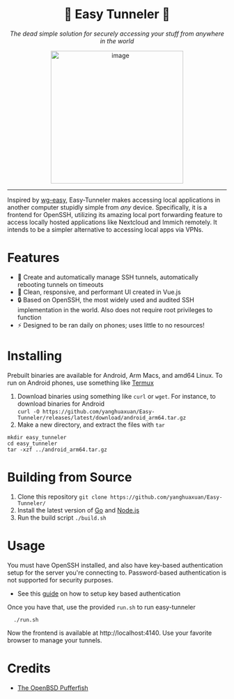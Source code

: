 <div align="center">
  <h1>🐡 Easy Tunneler 🐡</h1>
  <p><i>The dead simple solution for securely accessing your stuff from anywhere in the world</i></p>
  <img width="304" alt="image" src="https://github.com/user-attachments/assets/58c6adf9-000c-4e31-86fe-fda2369ae40c">
</div>

---

Inspired by [wg-easy](https://github.com/wg-easy/wg-easy), Easy-Tunneler makes accessing local applications in another computer stupidly simple from *any* device. Specifically, it is a frontend for OpenSSH, utilizing its amazing local port forwarding feature to access locally hosted applications like Nextcloud and Immich remotely. It intends to be a simpler alternative to accessing local apps via VPNs.

# Features
- 🤖 Create and automatically manage SSH tunnels, automatically rebooting tunnels on timeouts
- 🍃 Clean, responsive, and performant UI created in Vue.js
- 🔒 Based on OpenSSH, the most widely used and audited SSH implementation in the world. Also does not require root privileges to function
- ⚡ Designed to be ran daily on phones; uses little to no resources!

# Installing
Prebuilt binaries are available for Android, Arm Macs, and amd64 Linux. To run on Android phones, use something like [Termux](https://termux.dev/en/)
1. Download binaries using something like `curl` or `wget`. For instance, to download binaries for Android  
  ```curl -O https://github.com/yanghuaxuan/Easy-Tunneler/releases/latest/download/android_arm64.tar.gz```
2. Make a new directory, and extract the files with `tar`
  ```
  mkdir easy_tunneler
  cd easy_tunneler
  tar -xzf ../android_arm64.tar.gz
  ```

# Building from Source
1. Clone this repository
`git clone https://github.com/yanghuaxuan/Easy-Tunneler/`
2. Install the latest version of [Go](https://go.dev/doc/) and [Node.js](https://nodejs.org/en)
3. Run the build script
`./build.sh`

# Usage
You must have OpenSSH installed, and also have key-based authentication setup for the server you're connecting to. Password-based authentication is not supported for security purposes.
- See this [guide](https://www.digitalocean.com/community/tutorials/how-to-configure-ssh-key-based-authentication-on-a-linux-server) on how to setup key based authentication
  
Once you have that, use the provided `run.sh` to run easy-tunneler
```
  ./run.sh
```

Now the frontend is available at http://localhost:4140. Use your favorite browser to manage your tunnels.

# Credits
- [The OpenBSD Pufferfish](https://www.openbsd.org/)
